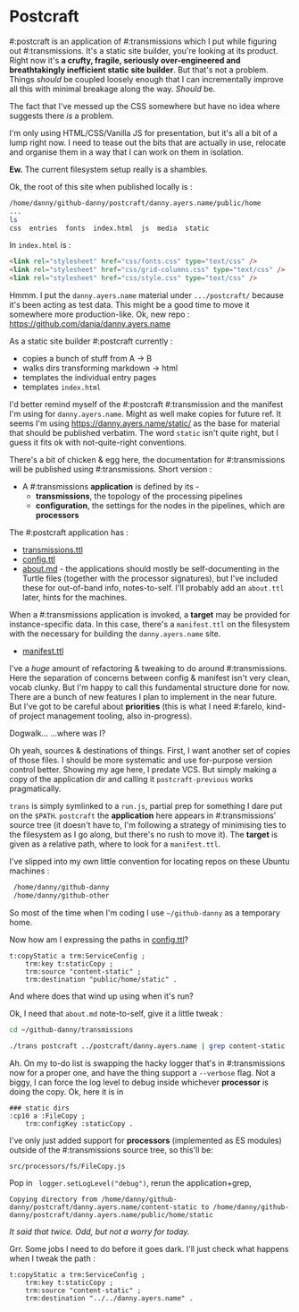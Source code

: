 # Postcraft

#:postcraft is an application of #:transmissions which I put while figuring out #:transmissions. It's a static site builder, you're looking at its product. Right now it's **a crufty, fragile, seriously over-engineered and breathtakingly inefficient static site builder**. But that's not a problem. Things *should* be coupled loosely enough that I can incrementally improve all this with minimal breakage along the way. *Should* be.

The fact that I've messed up the CSS somewhere but have no idea where suggests there *is* a problem.

I'm only using HTML/CSS/Vanilla JS for presentation, but it's all a bit of a lump right now. I need to tease out the bits that are actually in use, relocate and organise them in a way that I can work on them in isolation.

**Ew.** The current filesystem setup really is a shambles.

Ok, the root of this site when published locally is :
```sh
/home/danny/github-danny/postcraft/danny.ayers.name/public/home
...
ls
css  entries  fonts  index.html  js  media  static
```

In `index.html` is :
```html
<link rel="stylesheet" href="css/fonts.css" type="text/css" />
<link rel="stylesheet" href="css/grid-columns.css" type="text/css" />
<link rel="stylesheet" href="css/style.css" type="text/css" />
```

Hmmm. I put the `danny.ayers.name` material under `.../postcraft/` because it's been acting as test data. This might be a good time to move it somewhere more production-like. Ok, new repo : https://github.com/danja/danny.ayers.name

As a static site builder #:postcraft currently :
* copies a bunch of stuff from A -> B
* walks dirs transforming markdown -> html
* templates the individual entry pages
* templates `index.html`

I'd better remind myself of the #:postcraft #:transmission and the manifest I'm using for `danny.ayers.name`. Might as well make copies for future ref. It seems I'm using https://danny.ayers.name/static/ as the base for material that should be published verbatim. The word `static` isn't quite right, but I guess it fits ok with not-quite-right conventions.

There's a bit of chicken & egg here, the documentation for #:transmissions will be published using #:transmissions. Short version :
* A #:transmissions **application** is defined by its -
  * **transmissions**, the topology of the processing pipelines
  * **configuration**, the settings for the nodes in the pipelines, which are **processors**

The #:postcraft application has :
* [transmissions.ttl](/static/artifacts/postcraft/2024-12-20/transmissions.ttl)
* [config.ttl](/static/artifacts/postcraft/2024-12-20/config.ttl)
* [about.md](/static/artifacts/postcraft/2024-12-20/about.md) - the applications should mostly be self-documenting in the Turtle files (together with the processor signatures), but I've included these for out-of-band info, notes-to-self. I'll probably add an `about.ttl` later, hints for the machines.  

When a #:transmissions application is invoked, a **target** may be provided for instance-specific data. In this case, there's a `manifest.ttl` on the filesystem with the necessary for building the `danny.ayers.name` site.
* [manifest.ttl](/static/artifacts/postcraft/2024-12-20/manifest.ttl)

I've a *huge* amount of refactoring & tweaking to do around #:transmissions. Here the separation of concerns between config & manifest isn't very clean, vocab clunky. But I'm happy to call this fundamental structure done for now. There are a bunch of new features I plan to implement in the near future. But I've got to be careful about **priorities** (this is what I need #:farelo, kind-of project management tooling, also in-progress).  

Dogwalk...
...where was I?

Oh yeah, sources & destinations of things. First, I want another set of copies of those files. I should be more systematic and use for-purpose version control better. Showing my age here, I predate VCS. But simply making a copy of the application dir and calling it `postcraft-previous` works pragmatically.

`trans` is simply symlinked to a `run.js`, partial prep for something I dare put on the `$PATH`. `postcraft` the **application** here appears in #:transmissions' source tree (it doesn't have to, I'm following a strategy of minimising ties to the filesystem as I go along, but there's no rush to move it). The **target** is given as a relative path, where to look for a `manifest.ttl`.

I've slipped into my own little convention for locating repos on these Ubuntu machines :
```sh
 /home/danny/github-danny
 /home/danny/github-other
```
So most of the time when I'm coding I use `~/github-danny` as a temporary home.

Now how am I expressing the paths in [config.ttl](/static/artifacts/postcraft/2024-12-20/config.ttl)?

```turtle
t:copyStatic a trm:ServiceConfig ;
    trm:key t:staticCopy ;
    trm:source "content-static" ;
    trm:destination "public/home/static" .
```

And where does that wind up using when it's run?

Ok, I need that `about.md` note-to-self, give it a little tweak :
```sh
cd ~/github-danny/transmissions

./trans postcraft ../postcraft/danny.ayers.name | grep content-static
```

Ah. On my to-do list is swapping the hacky logger that's in #:transmissions now for a proper one, and have the thing support a `--verbose` flag. Not a biggy, I can force the log level to debug inside whichever **processor** is doing the copy.
Ok, here it is in
```turtle
### static dirs
:cp10 a :FileCopy ;
    trm:configKey :staticCopy .
```

I've only just added support for **processors** (implemented as ES modules) outside of the #:transmissions source tree, so this'll be:
```sh
src/processors/fs/FileCopy.js
```

Pop in ` logger.setLogLevel("debug")`, rerun the application+grep,
```
Copying directory from /home/danny/github-danny/postcraft/danny.ayers.name/content-static to /home/danny/github-danny/postcraft/danny.ayers.name/public/home/static
```

*It said that twice. Odd, but not a worry for today.*

Grr. Some jobs I need to do before it goes dark.
I'll just check what happens when I tweak the path :
```turtle
t:copyStatic a trm:ServiceConfig ;
    trm:key t:staticCopy ;
    trm:source "content-static" ;
    trm:destination "../../danny.ayers.name" .
```
